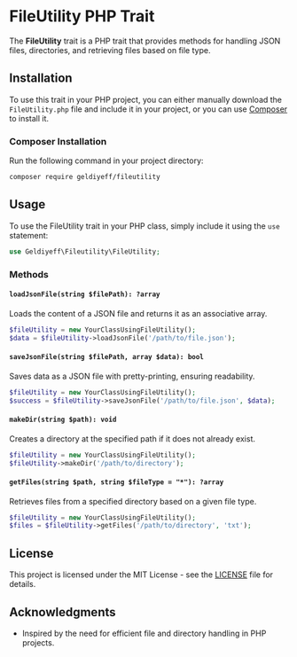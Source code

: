 # FileUtility PHP Trait

The **FileUtility** trait is a PHP trait that provides methods for handling JSON files, directories, and retrieving files based on file type.

## Installation

To use this trait in your PHP project, you can either manually download the `FileUtility.php` file and include it in your project, or you can use [Composer](https://getcomposer.org/) to install it.

### Composer Installation

Run the following command in your project directory:

```bash
composer require geldiyeff/fileutility
```

## Usage

To use the FileUtility trait in your PHP class, simply include it using the `use` statement:

```php
use Geldiyeff\Fileutility\FileUtility;
```

### Methods

#### `loadJsonFile(string $filePath): ?array`

Loads the content of a JSON file and returns it as an associative array.

```php
$fileUtility = new YourClassUsingFileUtility();
$data = $fileUtility->loadJsonFile('/path/to/file.json');
```

#### `saveJsonFile(string $filePath, array $data): bool`

Saves data as a JSON file with pretty-printing, ensuring readability.

```php
$fileUtility = new YourClassUsingFileUtility();
$success = $fileUtility->saveJsonFile('/path/to/file.json', $data);
```

#### `makeDir(string $path): void`

Creates a directory at the specified path if it does not already exist.

```php
$fileUtility = new YourClassUsingFileUtility();
$fileUtility->makeDir('/path/to/directory');
```

#### `getFiles(string $path, string $fileType = "*"): ?array`

Retrieves files from a specified directory based on a given file type.

```php
$fileUtility = new YourClassUsingFileUtility();
$files = $fileUtility->getFiles('/path/to/directory', 'txt');
```

## License

This project is licensed under the MIT License - see the [LICENSE](LICENSE) file for details.

## Acknowledgments

- Inspired by the need for efficient file and directory handling in PHP projects.
